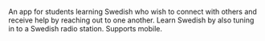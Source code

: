 An app for students learning Swedish who wish to connect with others and receive help by reaching out to one another. Learn Swedish by also tuning in to a Swedish radio station. Supports mobile.

